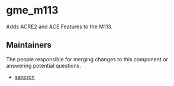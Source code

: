 gme_m113
===================

Adds ACRE2 and ACE Features to the M113.


## Maintainers

The people responsible for merging changes to this component or answering potential questions.

- [sancron](https://github.com/sancron)
